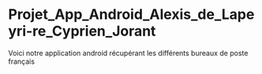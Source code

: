 # Projet_App_Android_Alexis_de_Lapeyri-re_Cyprien_Jorant
Voici notre application android récupérant les différents bureaux de poste français
